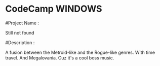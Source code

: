 # CodeCamp WINDOWS


#Project Name : 

Still not found

#Description :

A fusion between the Metroid-like and the Rogue-like genres. With time travel. And Megalovania. Cuz it's a cool boss music.